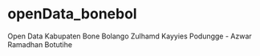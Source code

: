 # openData_bonebol
Open Data Kabupaten Bone Bolango
Zulhamd Kayyies Podungge - Azwar Ramadhan Botutihe